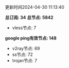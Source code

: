 更新时间2024-04-30 11:13:40

**总订阅: 34**
**总节点: 5842**
- vless节点: 7

**google ping有效节点: 148**
- v2ray节点: 69
- ss节点: 72
- trojan节点: 7
